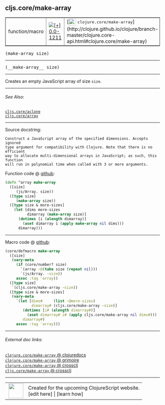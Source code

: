 ## cljs.core/make-array



 <table border="1">
<tr>
<td>function/macro</td>
<td><a href="https://github.com/cljsinfo/cljs-api-docs/tree/0.0-1211"><img valign="middle" alt="[+] 0.0-1211" title="Added in 0.0-1211" src="https://img.shields.io/badge/+-0.0--1211-lightgrey.svg"></a> </td>
<td>
[<img height="24px" valign="middle" src="http://i.imgur.com/1GjPKvB.png"> <samp>clojure.core/make-array</samp>](http://clojure.github.io/clojure/branch-master/clojure.core-api.html#clojure.core/make-array)
</td>
</tr>
</table>

<samp>(make-array size)</samp><br>

---

 <samp>
(__make-array__ size)<br>
</samp>

---

Creates an empty JavaScript array of size `size`.



---


###### See Also:

[`cljs.core/aclone`](../cljs.core/aclone.md)<br>
[`cljs.core/array`](../cljs.core/array.md)<br>

---


Source docstring:

```
Construct a JavaScript array of the specified dimensions. Accepts ignored
type argument for compatibility with Clojure. Note that there is no efficient
way to allocate multi-dimensional arrays in JavaScript; as such, this function
will run in polynomial time when called with 3 or more arguments.
```


Function code @ [github]():

```clj
(defn ^array make-array
  ([size]
     (js/Array. size))
  ([type size]
     (make-array size))
  ([type size & more-sizes]
    (let [dims more-sizes
          dimarray (make-array size)]
      (dotimes [i (alength dimarray)]
        (aset dimarray i (apply make-array nil dims)))
      dimarray)))
```

<!--
Repo - tag - source tree - lines:

 <pre>

</pre>

-->

---

Macro code @ [github]():

```clj
(core/defmacro make-array
  ([size]
   (vary-meta
     (if (core/number? size)
       `(array ~@(take size (repeat nil)))
       `(js/Array. ~size))
     assoc :tag 'array))
  ([type size]
   `(cljs.core/make-array ~size))
  ([type size & more-sizes]
   (vary-meta
     `(let [dims#     (list ~@more-sizes)
            dimarray# (cljs.core/make-array ~size)]
        (dotimes [i# (alength dimarray#)]
          (aset dimarray# i# (apply cljs.core/make-array nil dims#)))
        dimarray#)
     assoc :tag 'array)))
```

<!--
Repo - tag - source tree - lines:

 <pre>

</pre>
-->

---


###### External doc links:

[`clojure.core/make-array` @ clojuredocs](http://clojuredocs.org/clojure.core/make-array)<br>
[`clojure.core/make-array` @ grimoire](http://conj.io/store/v1/org.clojure/clojure/1.7.0-beta3/clj/clojure.core/make-array/)<br>
[`clojure.core/make-array` @ crossclj](http://crossclj.info/fun/clojure.core/make-array.html)<br>
[`cljs.core/make-array` @ crossclj](http://crossclj.info/fun/cljs.core.cljs/make-array.html)<br>

---

 <table>
<tr><td>
<img valign="middle" align="right" width="48px" src="http://i.imgur.com/Hi20huC.png">
</td><td>
Created for the upcoming ClojureScript website.<br>
[edit here] | [learn how]
</td></tr></table>

[edit here]:https://github.com/cljsinfo/cljs-api-docs/blob/master/cljsdoc/cljs.core/make-array.cljsdoc
[learn how]:https://github.com/cljsinfo/cljs-api-docs/wiki/cljsdoc-files

<!--

This information was too distracting to show to readers, but I'll leave it
commented here since it is helpful to:

- pretty-print the data used to generate this document
- and show how to retrieve that data



The API data for this symbol:

```clj
{:description "Creates an empty JavaScript array of size `size`.",
 :return-type array,
 :ns "cljs.core",
 :name "make-array",
 :signature ["[size]"],
 :name-encode "make-array",
 :history [["+" "0.0-1211"]],
 :type "function/macro",
 :clj-equiv {:full-name "clojure.core/make-array",
             :url "http://clojure.github.io/clojure/branch-master/clojure.core-api.html#clojure.core/make-array"},
 :related ["cljs.core/aclone" "cljs.core/array"],
 :full-name-encode "cljs.core/make-array",
 :source {:code "(defn ^array make-array\n  ([size]\n     (js/Array. size))\n  ([type size]\n     (make-array size))\n  ([type size & more-sizes]\n    (let [dims more-sizes\n          dimarray (make-array size)]\n      (dotimes [i (alength dimarray)]\n        (aset dimarray i (apply make-array nil dims)))\n      dimarray)))",
          :title "Function code",
          :repo "clojurescript",
          :tag "r1.9.14",
          :filename "src/main/cljs/cljs/core.cljs",
          :lines [358 372],
          :url "https://github.com/clojure/clojurescript/blob/r1.9.14/src/main/cljs/cljs/core.cljs#L358-L372"},
 :extra-sources [{:code "(core/defmacro make-array\n  ([size]\n   (vary-meta\n     (if (core/number? size)\n       `(array ~@(take size (repeat nil)))\n       `(js/Array. ~size))\n     assoc :tag 'array))\n  ([type size]\n   `(cljs.core/make-array ~size))\n  ([type size & more-sizes]\n   (vary-meta\n     `(let [dims#     (list ~@more-sizes)\n            dimarray# (cljs.core/make-array ~size)]\n        (dotimes [i# (alength dimarray#)]\n          (aset dimarray# i# (apply cljs.core/make-array nil dims#)))\n        dimarray#)\n     assoc :tag 'array)))",
                  :title "Macro code",
                  :repo "clojurescript",
                  :tag "r1.9.14",
                  :filename "src/main/clojure/cljs/core.cljc",
                  :lines [2365 2381],
                  :url "https://github.com/clojure/clojurescript/blob/r1.9.14/src/main/clojure/cljs/core.cljc#L2365-L2381"}],
 :usage ["(make-array size)"],
 :full-name "cljs.core/make-array",
 :docstring "Construct a JavaScript array of the specified dimensions. Accepts ignored\ntype argument for compatibility with Clojure. Note that there is no efficient\nway to allocate multi-dimensional arrays in JavaScript; as such, this function\nwill run in polynomial time when called with 3 or more arguments.",
 :cljsdoc-url "https://github.com/cljsinfo/cljs-api-docs/blob/master/cljsdoc/cljs.core/make-array.cljsdoc"}

```

Retrieve the API data for this symbol:

```clj
;; from Clojure REPL
(require '[clojure.edn :as edn])
(-> (slurp "https://raw.githubusercontent.com/cljsinfo/cljs-api-docs/catalog/cljs-api.edn")
    (edn/read-string)
    (get-in [:symbols "cljs.core/make-array"]))
```

-->
